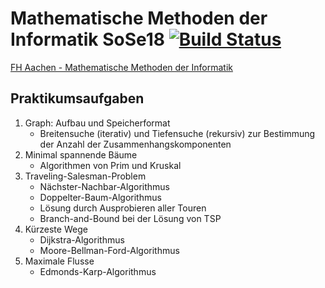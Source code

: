 # Mathematische Methoden der Informatik SoSe18 [![Build Status](https://travis-ci.com/albertkasdorf/MMI-Graph-Library.svg?branch=master)](https://travis-ci.com/albertkasdorf/MMI-Graph-Library)

[FH Aachen - Mathematische Methoden der Informatik](https://www.fh-aachen.de/menschen/hoever/lehrveranstaltungen/mathematischen-methoden-der-informatik/)

## Praktikumsaufgaben

1. Graph: Aufbau und Speicherformat
   * Breitensuche (iterativ) und Tiefensuche (rekursiv) zur Bestimmung der Anzahl der Zusammenhangskomponenten
2. Minimal spannende Bäume
   * Algorithmen von Prim und Kruskal
3. Traveling-Salesman-Problem
   - Nächster-Nachbar-Algorithmus
   - Doppelter-Baum-Algorithmus
   - Lösung durch Ausprobieren aller Touren
   - Branch-and-Bound bei der Lösung von TSP
4. Kürzeste Wege
   - Dijkstra-Algorithmus
   - Moore-Bellman-Ford-Algorithmus
5. Maximale Flusse
   - Edmonds-Karp-Algorithmus
